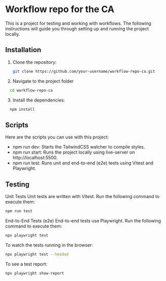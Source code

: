 # Workflow repo for the CA

This is a project for testing and working with workflows. The following instructions will guide you through setting up and running the project locally.

## Installation

1. Clone the repository:
   ```bash
   git clone https://github.com/your-username/workflow-repo-ca.git
   ```
   
2. Navigate to the project folder
 ```bash
   cd workflow-repo-ca
```

3. Install the dependencies:
 ```bash
   npm install
```

## Scripts
Here are the scripts you can use with this project:

- npm run dev: Starts the TailwindCSS watcher to compile styles.
- npm run start: Runs the project locally using live-server on http://localhost:5500.
- npm run test: Runs unit and end-to-end (e2e) tests using Vitest and Playwright.

## Testing
Unit Tests
Unit tests are written with Vitest. Run the following command to execute them:
```bash
npm run test
```

End-to-End Tests (e2e)
End-to-end tests use Playwright. Run the following command to execute them:
```bash
npx playwright test
```

To watch the tests running in the browser:

```bash
npx playwright test --headed
```

To see a test report:

```bash
npx playwright show-report
```


